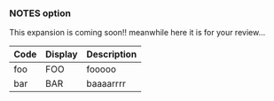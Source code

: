 ### NOTES option

<div markdown="1" class="note-to-balloters">
This expansion is coming soon!! meanwhile here it is for your review...

|Code|Display|Description|
|---|---|---|
|foo|FOO|fooooo|
|bar|BAR|baaaarrrr|

</div>
